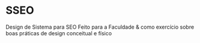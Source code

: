 # SSEO
Design de Sistema para SEO
Feito para a Faculdade & como exercício sobre boas práticas de design conceitual e físico
